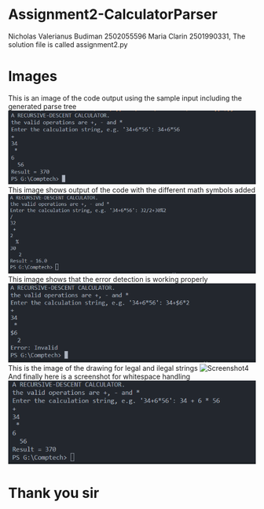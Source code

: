 # Assignment2-CalculatorParser
Nicholas Valerianus Budiman 2502055596 
Maria Clarin 2501990331, The solution file is called assignment2.py 
# Images
This is an image of the code output using the sample input including the generated parse tree 
![Screenshot](/images/output1.png)<br />
This image shows output of the code with the different math symbols added
![Screenshot2](/images/output2.png)<br />
This image shows that the error detection is working properly 
![Screenshot3](/images/output3.png)<br />
This is the image of the drawing for legal and ilegal strings
![Screenshot4](/images/Draw-on-paper.jpg)<br />
And finally here is a screenshot for whitespace handling
![Screenshot2](/images/output4.png)<br />


# Thank you sir

